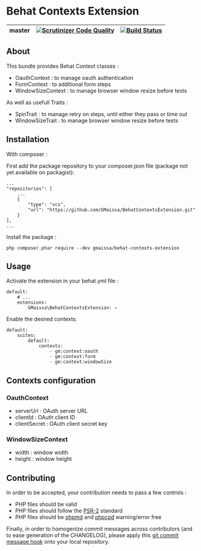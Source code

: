 # Behat Contexts Extension

 master | [![Scrutinizer Code Quality](https://scrutinizer-ci.com/g/GMaissa/BehatContextsExtension/badges/quality-score.png?b=master)](https://scrutinizer-ci.com/g/GMaissa/BehatContextsExtension/?branch=master) | [![Build Status](https://travis-ci.org/GMaissa/BehatContextsExtension.svg?branch=master)](https://travis-ci.org/GMaissa/BehatContextsExtension) |
--------|---------|---------|

## About

This bundle provides Behat Context classes :

* OauthContext : to manage oauth authentication
* FormContext  : to additional form steps
* WindowSizeContext : to manage browser window resize before tests

As well as usefull Traits :

* SpinTrait : to manage retry on steps, until either they pass or time out
* WindowSizeTrait : to manage browser window resize before tests

## Installation

With composer :

First add the package repository to your composer.json file (package not yet available on packagist):

    ...
    "repositories": [
        ...
        {
            "type": "vcs",
            "url": "https://github.com/GMaissa/BehatContextsExtension.git"
        }
    ],
    ...

Install the package :

    php composer.phar require --dev gmaissa/behat-contexts-extension

## Usage

Activate the extension in your behat.yml file :

    default:
        # ...
        extensions:
            GMaissa\BehatContextsExtension: ~

Enable the desired contexts:

    default:
        suites:
            default:
                contexts:
                    - gm:context:oauth
                    - gm:context:form
                    - gm:context:windowSize

## Contexts configuration

### OauthContext

* serverUrl : OAuth server URL
* clientId : OAuth client ID
* clientSecret : OAuth client secret key

### WindowSizeContext

* width : window width
* height : window height

## Contributing

In order to be accepted, your contribution needs to pass a few controls : 

* PHP files should be valid
* PHP files should follow the [PSR-2](http://www.php-fig.org/psr/psr-2/) standard
* PHP files should be [phpmd](https://phpmd.org) and [phpcpd](https://github.com/sebastianbergmann/phpcpd) warning/error free

Finally, in order to homogenize commit messages across contributors (and to ease generation of the CHANGELOG), please apply this [git commit message hook](https://gist.github.com/GMaissa/f008b2ffca417c09c7b8) onto your local repository. 

